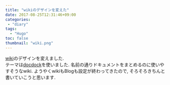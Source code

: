 ```yaml
---
title: "wikiのデザインを変えた"
date: 2017-08-25T12:31:46+09:00
categories:
 - "diary"
tags:
  - "Hugo"
toc: false
thumbnail: "wiki.png"
---
```


[wiki](https://browniealice.github.io/wiki/)のデザインを変えました.  
テーマは[docdock](http://docdock.netlify.com/)を使いました. 名前の通りドキュメントをまとめるのに使いやすそうなwiki.
ようやくwikiもBlogも設定が終わってきたので, そろそろきちんと書いていこうと思います.
